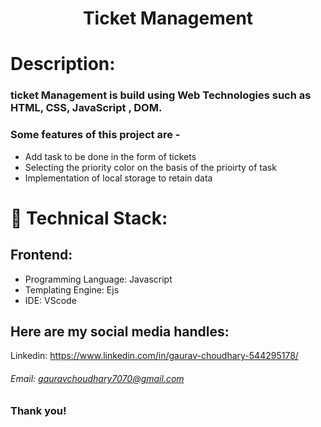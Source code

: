 <h1 align="center">
  Ticket Management
</h1>

# Description:

### ticket Management is build using Web Technologies such as HTML, CSS, JavaScript , DOM.
### Some features of this project are -
- Add task to be done in the form of tickets 
- Selecting the priority color on the basis of the prioirty of task
- Implementation of local storage to retain data


# 🚀 Technical Stack:

## Frontend:
- Programming Language: Javascript
- Templating Engine: Ejs
- IDE: VScode




## Here are my social media handles:

Linkedin: https://www.linkedin.com/in/gaurav-choudhary-544295178/
<br />

###### Email: gauravchoudhary7070@gmail.com

### Thank you!
